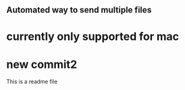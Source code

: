 ## Automated way to send multiple files
# currently only supported for mac
# new commit2
This is a readme file